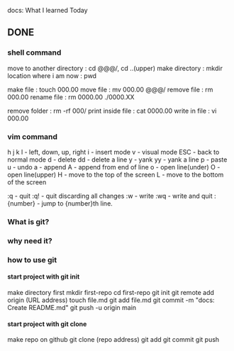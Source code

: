 docs: What I learned Today

## DONE

### shell command
move to another directory : cd @@@/, cd ..(upper)
make directory : mkdir
location where i am now : pwd

make file : touch 000.00
move file : mv 000.00 @@@/
remove file : rm 000.00
rename file : rm 0000.00 ./0000.XX

remove folder : rm -rf 000/
print inside file : cat 0000.00
write in file : vi 000.00


### vim command
h j k l - left, down, up, right 
i - insert mode 
v - visual mode 
ESC - back to normal mode
d - delete 
dd - delete a line 
y - yank 
yy - yank a line 
p - paste 
u - undo 
a - append 
A - append from end of line 
o - open line(under) 
O - open line(upper) 
H - move to the top of the screen 
L - move to the bottom of the screen

:q - quit 
:q! - quit discarding all changes 
:w - write 
:wq - write and quit 
:{number} - jump to {number}th line.

### What is git?

### why need it?

### how to use git

#### start project with git init
make directory first
mkdir first-repo
cd first-repo
git init
git remote add origin (URL address)
touch file.md
git add file.md
git commit -m "docs: Create README.md"
git push -u origin main
#### start project with git clone

make repo on github
git clone (repo address)
git add
git commit 
git push
